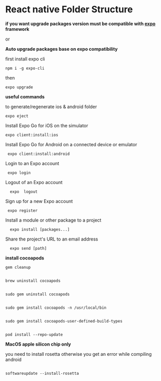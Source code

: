 # React native Folder Structure

**if you want upgrade packages version must be compatible with [expo](https://docs.expo.dev/) framework**

or

**Auto upgrade packages base on expo compatibility**

first install expo cli

```command
npm i -g expo-cli
```

then

```command
expo upgrade
```

**useful commands**

to generate/regenerate ios & android folder

```command
expo eject
```

Install Expo Go for iOS on the simulator

```command
expo client:install:ios
```

Install Expo Go for Android on a connected device or emulator

```command
 expo client:install:android
```

Login to an Expo account

```command
 expo login
```

Logout of an Expo account

```command
  expo  logout
```

Sign up for a new Expo account

```command
 expo register
```

Install a module or other package to a project

```command
  expo install [packages...]
```

Share the project's URL to an email address

```command
  expo send [path]
```

**install cocoapods**

```command
gem cleanup
```

```command

brew uninstall cocoapods
```

```command

sudo gem uninstall cocoapods
```

```command

sudo gem install cocoapods -n /usr/local/bin
```

```command

sudo gem install cocoapods-user-defined-build-types
```

```command

pod install --repo-update
```

**MacOS apple silicon chip only**

you need to install rosetta otherwise you get an error while compiling android

```command

softwareupdate --install-rosetta
```
